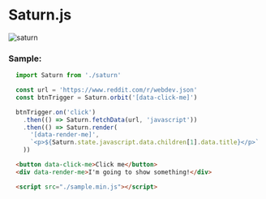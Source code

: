 # Saturn.js

![saturn](https://d3jkudlc7u70kh.cloudfront.net/saturn-facts.jpg)

### Sample:

```javascript
  import Saturn from './saturn'

  const url = 'https://www.reddit.com/r/webdev.json'
  const btnTrigger = Saturn.orbit('[data-click-me]')

  btnTrigger.on('click')
    .then(() => Saturn.fetchData(url, 'javascript'))
    .then(() => Saturn.render(
      '[data-render-me]',
      `<p>${Saturn.state.javascript.data.children[1].data.title}</p>`
    ))
```

```html
  <button data-click-me>Click me</button>
  <div data-render-me>I'm going to show something!</div>

  <script src="./sample.min.js"></script>
```